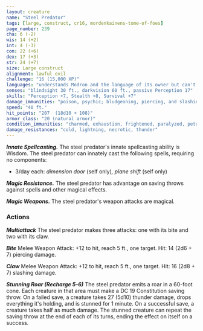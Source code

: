```yaml
---
layout: creature
name: "Steel Predator"
tags: [large, construct, cr16, mordenkainens-tome-of-foes]
page_number: 239
cha: 6 (-2)
wis: 14 (+2)
int: 4 (-3)
con: 22 (+6)
dex: 17 (+3)
str: 24 (+7)
size: Large construct
alignment: lawful evil
challenge: "16 (15,000 XP)"
languages: "understands Modron and the language of its owner but can't speak"
senses: "blindsight 30 ft., darkvision 60 ft., passive Perception 17"
skills: "Perception +7, Stealth +8, Survival +7"
damage_immunities: "poison, psychic; bludgeoning, piercing, and slashing from nonmagical attacks"
speed: "40 ft."
hit_points: "207  (18d10 + 108)"
armor_class: "20 (natural armor)"
condition_immunities: "charmed, exhaustion, frightened, paralyzed, petrified, poisoned, stunned"
damage_resistances: "cold, lightning, necrotic, thunder"
---
```


***Innate Spellcasting.*** The steel predator's innate spellcasting ability is Wisdom. The steel predator can innately cast the following spells, requiring no components:

* 3/day each: <i>dimension door </i>(self only)<i>, plane shift </i>(self only)

***Magic Resistance.*** The steel predator has advantage on saving throws against spells and other magical effects.

***Magic Weapons.*** The steel predator's weapon attacks are magical.

### Actions

***Multiattack*** The steel predator makes three attacks: one with its bite and two with its claw.

***Bite*** Melee Weapon Attack: +12 to hit, reach 5 ft., one target. Hit: 14 (2d6 + 7) piercing damage.

***Claw*** Melee Weapon Attack: +12 to hit, reach 5 ft., one target. Hit: 16 (2d8 + 7) slashing damage.

***Stunning Roar (Recharge 5-6)*** The steel predator emits a roar in a 60-foot cone. Each creature in that area must make a DC 19 Constitution saving throw. On a failed save, a creature takes 27 (5d10) thunder damage, drops everything it's holding, and is stunned for 1 minute. On a successful save, a creature takes half as much damage. The stunned creature can repeat the saving throw at the end of each of its turns, ending the effect on itself on a success.
